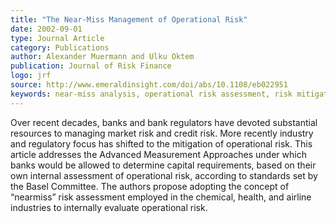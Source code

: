 ```yaml
---
title: "The Near‐Miss Management of Operational Risk"
date: 2002-09-01
type: Journal Article
category: Publications
author: Alexander Muermann and Ulku Oktem
publication: Journal of Risk Finance
logo: jrf
source: http://www.emeraldinsight.com/doi/abs/10.1108/eb022951
keywords: near-miss analysis, operational risk assessment, risk mitigation and management
---
```


Over recent decades, banks and bank regulators have devoted substantial resources to managing market risk and credit risk. More recently industry and regulatory focus has shifted to the mitigation of operational risk. This article addresses the Advanced Measurement Approaches under which banks would be allowed to determine capital requirements, based on their own internal assessment of operational risk, according to standards set by the Basel Committee. The authors propose adopting the concept of “nearmiss” risk assessment employed in the chemical, health, and airline industries to internally evaluate operational risk.
